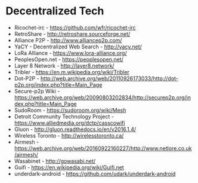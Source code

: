 # Decentralized Tech

* Ricochet-irc - https://github.com/wfr/ricochet-irc
* RetroShare - http://retroshare.sourceforge.net/
* Alliance P2P - http://www.alliancep2p.com/
* YaCY - Decentralized Web Search - http://yacy.net/
* LoRa Alliance - https://www.lora-alliance.org/
* PeoplesOpen.net - https://peoplesopen.net/
* Layer 8 Network - http://layer8.network/
* Tribler - https://en.m.wikipedia.org/wiki/Tribler
* Dot-P2P - http://web.archive.org/web/20110926173033/http://dot-p2p.org/index.php?title=Main_Page
* Secure-p2p Wiki - https://web.archive.org/web/20090803202834/http://securep2p.org/index.php?title=Main_Page
* SudoRoom - https://sudoroom.org/wiki/Mesh
* Detroit Community Technology Project - https://www.alliedmedia.org/dctp/casscowifi
* Gluon - http://gluon.readthedocs.io/en/v2016.1.4/
* Wireless Toronto - http://wirelesstoronto.ca/
* Airmesh - https://web.archive.org/web/20160922160227/http://www.netlore.co.uk/airmesh/
* Wasabinet - http://gowasabi.net/
* Guifi - https://en.wikipedia.org/wiki/Guifi.net
* underdark-android - https://github.com/udark/underdark-android